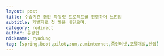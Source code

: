 ```yaml
---
layout: post
title: 수습기간 동안 파일럿 프로젝트를 진행하며 느낀점
subtitle: 개발자로 첫 발을 내딛으며.
category: redirect
author: 류광현
nickname: ryudung
tag: [spring,boot,pilot,zum,zuminternet,줌인터넷,포털개발,신입]
---
```


<script>

    location.href="https://zuminternet.github.io/ZUM-Pilot-ryudung/";

</script>